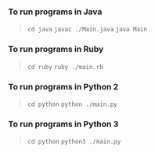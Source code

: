### To run programs in Java
> ```cd java```
> ```javac ./Main.java```
> ```java Main```

### To run programs in Ruby
> ```cd ruby```
> ```ruby ./main.rb```

### To run programs in Python 2
> ```cd python```
> ```python ./main.py```

### To run programs in Python 3
> ```cd python```
> ```python3 ./main.py```
